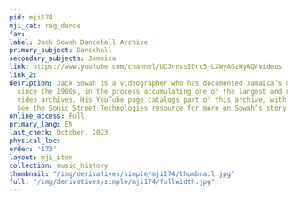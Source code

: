 ```yaml
---
pid: mji174
mji_cat: reg_dance
fav: 
label: Jack Sowah Dancehall Archive
primary_subject: Dancehall
secondary_subjects: Jamaica
link: https://www.youtube.com/channel/UCJrnssIOrc5-LXWyAGzWyAQ/videos
link_2: 
desription: Jack Sowah is a videographer who has documented Jamaica’s dancehall culture
  since the 1980s, in the process accumulating one of the largest and richest such
  video archives. His YouTube page catalogs part of this archive, with over 800 videos.
  See the Sonic Street Technologies resource for more on Sowah’s story and importance.
online_access: Full
primary_lang: EN
last_check: October, 2023
physical_loc: 
order: '173'
layout: mji_item
collection: music_history
thumbnail: "/img/derivatives/simple/mji174/thumbnail.jpg"
full: "/img/derivatives/simple/mji174/fullwidth.jpg"
---
```

